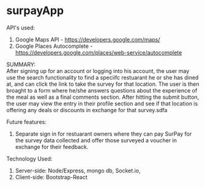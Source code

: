 # surpayApp

API's used:
1. Google Maps API - https://developers.google.com/maps/
2. Google Places Autocomplete - https://developers.google.com/places/web-service/autocomplete

SUMMARY:<br> 
After signing up for an account or logging into his account, the user may use the search functionality to find a speciifc restuarant he or she has dined at, and can click the link to take the survey for that location. The user is then broaght to a form where he/she answers questions about the experience of the meal as well as a final comments section. After hitting the submit button, the user may view the entry in their profile section and see if that location is offering any deals or discounts in exchange for that survey.sdfa

Future features:<br>
1. Separate sign in for restuarant owners where they can pay SurPay for the survey data collected and offer those surveyed a voucher in exchange for their feedback. 

Technology Used:<br>
1. Server-side: Node/Express, mongo db, Socket.io,<br> 
2. Client-side: Bootstrap-React
